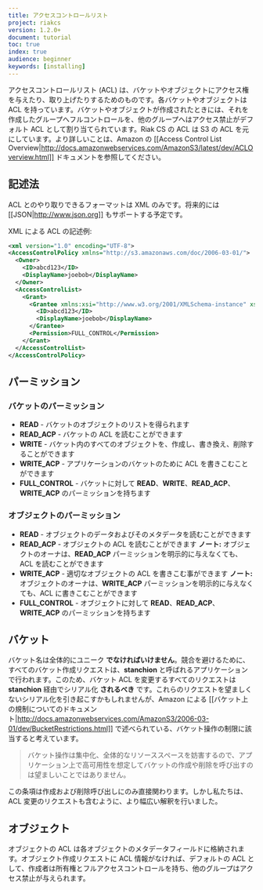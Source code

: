 ```yaml
---
title: アクセスコントロールリスト
project: riakcs
version: 1.2.0+
document: tutorial
toc: true
index: true
audience: beginner
keywords: [installing]
---
```


アクセスコントロールリスト (ACL) は、バケットやオブジェクトにアクセス権を与えたり、取り上げたりするためのものです。各バケットやオブジェクトは ACL を持っています。バケットやオブジェクトが作成されたときには、それを作成したグループへフルコントロールを、他のグループへはアクセス禁止がデフォルト ACL として割り当てられています。Riak CS の ACL は S3 の ACL を元にしています。より詳しいことは、Amazon の [[Access Control List Overview|http://docs.amazonwebservices.com/AmazonS3/latest/dev/ACLOverview.html]] ドキュメントを参照してください。

## 記述法
ACL とのやり取りできるフォーマットは XML のみです。将来的には [[JSON|http://www.json.org]] もサポートする予定です。

XML による ACL の記述例:

```xml
<xml version="1.0" encoding="UTF-8">
<AccessControlPolicy xmlns="http://s3.amazonaws.com/doc/2006-03-01/">
  <Owner>
    <ID>abcd123</ID>
    <DisplayName>joebob</DisplayName>
  </Owner>
  <AccessControlList>
    <Grant>
      <Grantee xmlns:xsi="http://www.w3.org/2001/XMLSchema-instance" xsi:type="Canonical User">
        <ID>abcd123</ID>
        <DisplayName>joebob</DisplayName>
      </Grantee>
      <Permission>FULL_CONTROL</Permission>
    </Grant>
  </AccessControlList>
</AccessControlPolicy>
```

## パーミッション

### バケットのパーミッション
* **READ** - バケットのオブジェクトのリストを得られます
* **READ_ACP** - バケットの ACL を読むことができます
* **WRITE** - バケット内のすべてのオブジェクトを、作成し、書き換え、削除することができます
* **WRITE_ACP** - アプリケーションのバケットのために ACL を書きこむことができます
* **FULL_CONTROL** - バケットに対して **READ**、**WRITE**、**READ_ACP**、**WRITE_ACP** のパーミッションを持ちます

### オブジェクトのパーミッション
* **READ** - オブジェクトのデータおよびそのメタデータを読むことができます
* **READ_ACP** - オブジェクトの ACL を読むことができます  **ノート:** オブジェクトのオーナは、**READ_ACP** パーミッションを明示的に与えなくても、ACL を読むことができます
* **WRITE_ACP** - 適切なオブジェクトの ACL を書きこむ事ができます  **ノート:** オブジェクトのオーナは、**WRITE_ACP** パーミッションを明示的に与えなくても、ACL に書きこむことができます
* **FULL_CONTROL** - オブジェクトに対して **READ**、**READ_ACP**、**WRITE_ACP** のパーミッションを持ちます

## バケット
バケット名は全体的にユニーク **でなければいけません**。競合を避けるために、すべてのバケット作成リクエストは、**stanchion** と呼ばれるアプリケーションで行われます。このため、バケット ACL を変更するすべてのリクエストは **stanchion** 経由でシリアル化 **されるべき** です。これらのリクエストを望ましくないシリアル化を引き起こすかもしれませんが、Amazon による [[バケット上の規制についてのドキュメント|http://docs.amazonwebservices.com/AmazonS3/2006-03-01/dev/BucketRestrictions.html]] で述べられている、バケット操作の制限に該当すると考えています。

<blockquote>バケット操作は集中化、全体的なリソーススペースを妨害するので、アプリケーション上で高可用性を想定してバケットの作成や削除を呼び出すのは望ましいことではありません。</blockquote>

この条項は作成および削除呼び出しにのみ直接関わります。しかし私たちは、ACL 変更のリクエストも含むように、より幅広い解釈を行いました。

## オブジェクト
オブジェクトの ACL は各オブジェクトのメタデータフィールドに格納されます。オブジェクト作成リクエストに ACL 情報がなければ、デフォルトの ACL として、作成者は所有権とフルアクセスコントロールを持ち、他のグループはアクセス禁止が与えられます。
